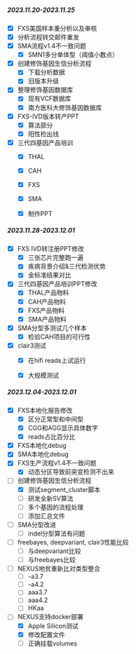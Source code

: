 
##### 2023.11.20-2023.11.25

- [x] FXS美国样本重分析以及审核
- [x] 分析流程转交邮件重发
- [x] SMA流程v1.4不一致问题
	- [x] SMN1多分单体型（阈值小数点）
- [x] 创建修饰基因生信分析流程
	- [x] 下载分析数据
	- [x] 旧版本升级
- [x] 整理修饰基因数据库
	- [x] 现有VCF数据库
	- [x] 南方医科大修饰基因数据库
- [x] FXS-IVD版本转产PPT
	- [x] 算法部分
	- [x] 阳性检出线
- [x] 三代四基因产品培训
	- [x] THAL
	- [x] CAH
	- [x] FXS
	- [x] SMA
	- [x] 制作PPT


##### 2023.11.28-2023.12.01

- [x] FXS IVD转注册PPT修改
	- [x] 三张芯片完整跑一遍
	- [x] 疾病背景介绍&三代检测优势
	- [x] 金标准结果对比
- [x] 三代四基因产品培训PPT修改
	- [x] THAL产品物料
	- [x] CAH产品物料
	- [x] FXS产品物料
	- [x] SMA产品物料
- [x] SMA分型多测试几个样本
	- [x] 检验CAH项目的可行性
- [x] clair3测试
	- [x] 在hifi reads上试运行
	- [x] 大规模测试


##### 2023.12.04-2023.12.01

- [x] FXS本地化报告修改
	- [x] 区分正常型和中间型
	- [x] CGG和AGG显示具体数字
	- [x] reads占比百分比
- [x] FXS本地化debug
- [x] SMA本地化debug
- [x] FXS生产流程v1.4不一致问题
	- [x] 动态分区导致前突变检测不出来
- [ ] 创建修饰基因生信分析流程
	- [x] 测试segment_cluster脚本
	- [ ] 研发全新SV算法
	- [ ] 多个基因的流程处理
	- [ ] 添加汇总文件
- [ ] SMA分型改进
	- [ ] indel分型算法有问题
- [ ] freebayes, deepvariant, clair3性能比较
	- [ ] 与deepvariant比较
	- [ ] 与freebayes比较
- [ ] NEXUS地贫重新比对类型整合
	- [ ] -a3.7
	- [ ] -a4.2
	- [ ] aaa3.7
	- [ ] aaa4.2
	- [ ] HKaa
- [ ] NEXUS支持docker部署
	- [x] Apple Silicon测试
	- [x] 修改配置文件
	- [ ] 正确挂载volumes